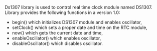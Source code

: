 Ds1307 library is used to control real time clock module named DS1307. Library provides the following functions in a version 1.0:

- begin() which initializes DS1307 module and enables oscillator,
- setClock() which sets a proper date and time on the RTC module,
- now() which gets the current date and time,
- enableOscillator() which enables oscillator,
- disableOscillator() which disables oscillator.